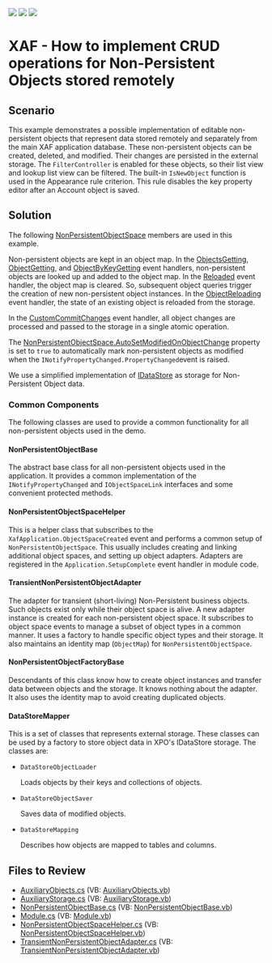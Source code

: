 <!-- default badges list -->
![](https://img.shields.io/endpoint?url=https://codecentral.devexpress.com/api/v1/VersionRange/255628948/20.1.3%2B)
[![](https://img.shields.io/badge/Open_in_DevExpress_Support_Center-FF7200?style=flat-square&logo=DevExpress&logoColor=white)](https://supportcenter.devexpress.com/ticket/details/T884361)
[![](https://img.shields.io/badge/📖_How_to_use_DevExpress_Examples-e9f6fc?style=flat-square)](https://docs.devexpress.com/GeneralInformation/403183)
<!-- default badges end -->
<!-- default file list -->

# XAF - How to implement CRUD operations for Non-Persistent Objects stored remotely

## Scenario

This example demonstrates a possible implementation of editable non-persistent objects that represent data stored remotely and separately from the main XAF application database. These non-persistent objects can be created, deleted, and modified. Their changes are persisted in the external storage. The `FilterController` is enabled for these objects, so their list view and lookup list view can be filtered. The built-in `IsNewObject` function is used in the Appearance rule criterion. This rule disables the key property editor after an Account object is saved.


## Solution

The following [NonPersistentObjectSpace](https://docs.devexpress.com/eXpressAppFramework/DevExpress.ExpressApp.NonPersistentObjectSpace) members are used in this example.

Non-persistent objects are kept in an object map. In the [ObjectsGetting](https://docs.devexpress.com/eXpressAppFramework/DevExpress.ExpressApp.NonPersistentObjectSpace.ObjectsGetting?v=20.1), [ObjectGetting](https://docs.devexpress.com/eXpressAppFramework/DevExpress.ExpressApp.NonPersistentObjectSpace.ObjectGetting), and [ObjectByKeyGetting](https://docs.devexpress.com/eXpressAppFramework/DevExpress.ExpressApp.NonPersistentObjectSpace.ObjectByKeyGetting) event handlers, non-persistent objects are looked up and added to the object map. In the [Reloaded](https://docs.devexpress.com/eXpressAppFramework/DevExpress.ExpressApp.BaseObjectSpace.Reloaded) event handler, the object map is cleared. So, subsequent object queries trigger the creation of new non-persistent object instances. In the [ObjectReloading](https://docs.devexpress.com/eXpressAppFramework/DevExpress.ExpressApp.NonPersistentObjectSpace.ObjectReloading?v=20.1) event handler, the state of an existing object is reloaded from the storage. 

In the [CustomCommitChanges](https://docs.devexpress.com/eXpressAppFramework/DevExpress.ExpressApp.BaseObjectSpace.CustomCommitChanges?v=20.1) event handler, all object changes are processed and passed to the storage in a single atomic operation.

The [NonPersistentObjectSpace\.AutoSetModifiedOnObjectChange](https://docs.devexpress.com/eXpressAppFramework/DevExpress.ExpressApp.NonPersistentObjectSpace.AutoSetModifiedOnObjectChange?v=20.1) property is set to `true` to automatically mark non-persistent objects as modified when the `INotifyPropertyChanged.PropertyChanged`event is raised.

We use a simplified implementation of [IDataStore](https://docs.devexpress.com/CoreLibraries/DevExpress.Xpo.DB.IDataStore) as storage for Non-Persistent Object data.


### Common Components

The following classes are used to provide a common functionality for all non-persistent objects used in the demo.

#### NonPersistentObjectBase

The abstract base class for all non-persistent objects used in the application. It provides a common implementation of the `INotifyPropertyChanged` and `IObjectSpaceLink` interfaces and some convenient protected methods.

#### NonPersistentObjectSpaceHelper

This is a helper class that subscribes to the `XafApplication.ObjectSpaceCreated` event and performs a common setup of `NonPersistentObjectSpace`. This usually includes creating and linking additional object spaces, and setting up object adapters. Adapters are registered in the `Application.SetupComplete` event handler in module code.

#### TransientNonPersistentObjectAdapter

The adapter for transient (short-living) Non-Persistent business objects. Such objects exist only while their object space is alive. A new adapter instance is created for each non-persistent object space. It subscribes to object space events to manage a subset of object types in a common manner. It uses a factory to handle specific object types and their storage. It also maintains an identity map (`ObjectMap`) for `NonPersistentObjectSpace`.

#### NonPersistentObjectFactoryBase

Descendants of this class know how to create object instances and transfer data between objects and the storage. It knows nothing about the adapter. It also uses the identity map to avoid creating duplicated objects.

#### DataStoreMapper

This is a set of classes that represents external storage. These classes can be used by a factory to store object data in XPO's IDataStore storage. The classes are:

* `DataStoreObjectLoader`
  
  Loads objects by their keys and collections of objects.

* `DataStoreObjectSaver`
  
  Saves data of modified objects.
  
* `DataStoreMapping`
  
  Describes how objects are mapped to tables and columns.

## Files to Review

* [AuxiliaryObjects.cs](./CS/NonPersistentObjectsDemo.Module/BusinessObjects/AuxiliaryObjects.cs) (VB: [AuxiliaryObjects.vb](./VB/NonPersistentObjectsDemo.Module/BusinessObjects/AuxiliaryObjects.vb))
* [AuxiliaryStorage.cs](./CS/NonPersistentObjectsDemo.Module/BusinessObjects/AuxiliaryStorage.cs) (VB: [AuxiliaryStorage.vb](./VB/NonPersistentObjectsDemo.Module/BusinessObjects/AuxiliaryStorage.vb))
* [NonPersistentObjectBase.cs](./CS/NonPersistentObjectsDemo.Module/BusinessObjects/NonPersistentObjectBase.cs) (VB: [NonPersistentObjectBase.vb](./VB/NonPersistentObjectsDemo.Module/BusinessObjects/NonPersistentObjectBase.vb))
* [Module.cs](./CS/NonPersistentObjectsDemo.Module/Module.cs) (VB: [Module.vb](./VB/NonPersistentObjectsDemo.Module/Module.vb))
* [NonPersistentObjectSpaceHelper.cs](./CS/NonPersistentObjectsDemo.Module/NonPersistentObjectSpaceHelper.cs) (VB: [NonPersistentObjectSpaceHelper.vb](./VB/NonPersistentObjectsDemo.Module/NonPersistentObjectSpaceHelper.vb))
* [TransientNonPersistentObjectAdapter.cs](./CS/NonPersistentObjectsDemo.Module/TransientNonPersistentObjectAdapter.cs) (VB: [TransientNonPersistentObjectAdapter.vb](./VB/NonPersistentObjectsDemo.Module/TransientNonPersistentObjectAdapter.vb))
